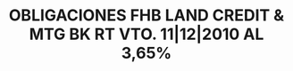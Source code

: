 ---
layout: asset
title: OBLIGACIONES FHB LAND CREDIT & MTG BK RT VTO. 11|12|2010 AL 3,65%
isin: HU0000651104
---